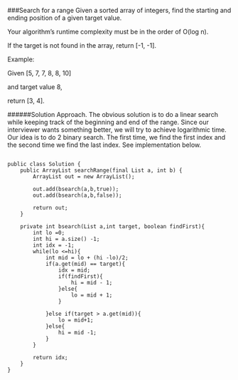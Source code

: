 ###Search for a range
Given a sorted array of integers, find the starting and ending position of a given target value.

Your algorithm’s runtime complexity must be in the order of O(log n).

If the target is not found in the array, return [-1, -1].

Example:

Given [5, 7, 7, 8, 8, 10]

and target value 8,

return [3, 4].

######Solution Approach.
The obvious solution is to do a linear search while keeping track of the beginning and end of the range. Since our interviewer wants something better,
we will try to achieve logarithmic time. Our idea is to do 2 binary search. The first time, we find the first index and the second time we find the last index.
See implementation below.


<pre>
<code>
public class Solution {
	public ArrayList<Integer> searchRange(final List<Integer> a, int b) {
	    ArrayList<Integer> out = new ArrayList();
	    
	    out.add(bsearch(a,b,true));
	    out.add(bsearch(a,b,false));
	    
	    return out;
	}
	
	private int bsearch(List<Integer> a,int target, boolean findFirst){
	    int lo =0;
	    int hi = a.size() -1;
	    int idx = -1;
	    while(lo <=hi){
	        int mid = lo + (hi -lo)/2;
	        if(a.get(mid) == target){
	            idx = mid;
	            if(findFirst){
	                hi = mid - 1;
	            }else{
	                lo = mid + 1;
	            }
	            
	        }else if(target > a.get(mid)){
	            lo = mid+1;
	        }else{
	            hi = mid -1;
	        }
	    }
	    
	    return idx;
	}
}
</code>
</pre>
